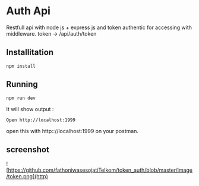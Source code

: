 # Auth Api
Restfull api with node js + express js and token authentic for accessing with middleware. token -> /api/auth/token

## Installitation

```
npm install
```

## Running

```
npm run dev
```

It will show output :

```
Open http://localhost:1999
```

open this with http:://localhost:1999 on your postman.


## screenshot

![https://github.com/fathoniwasesojatiTelkom/token_auth/blob/master/image/token.png](http)
